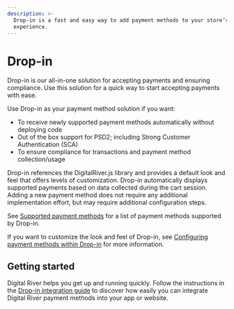 ```yaml
---
description: >-
  Drop-in is a fast and easy way to add payment methods to your store’s checkout
  experience.
---
```


# Drop-in

Drop-in is our all-in-one solution for accepting payments and ensuring compliance. Use this solution for a quick way to start accepting payments with ease.

Use Drop-in as your payment method solution if you want:

* To receive newly supported payment methods automatically without deploying code
* Out of the box support for PSD2; including Strong Customer Authentication (SCA)
* To ensure compliance for transactions and payment method collection/usage

Drop-in references the DigitalRiver.js library and provides a default look and feel that offers levels of customization. Drop-in automatically displays supported payments based on data collected during the cart session. Adding a new payment method does not require any additional implementation effort, but may require additional configuration steps.

See [Supported payment methods](../supported-payment-methods.md) for a list of payment methods supported by Drop-in.

If you want to customize the look and feel of Drop-in, see [Configuring payment methods within Drop-in](drop-in-integration-guide.md#configuring-payment-methods-within-drop-in) for more information.&#x20;

## Getting started

Digital River helps you get up and running quickly. Follow the instructions in the [Drop-in integration guide](drop-in-integration-guide.md) to discover how easily you can integrate Digital River payment methods into your app or website.
